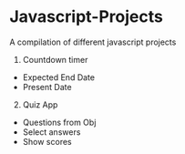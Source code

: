 # Javascript-Projects

A compilation of different javascript projects

1. Countdown timer

- Expected End Date
- Present Date

2. Quiz App

- Questions from Obj
- Select answers
- Show scores
